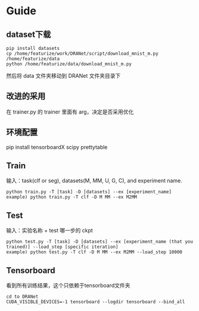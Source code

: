 # Guide

## dataset下载

```
pip install datasets
cp /home/featurize/work/DRANet/script/download_mnist_m.py /home/featurize/data
python /home/featurize/data/download_mnist_m.py
```
然后将 data 文件夹移动到 DRANet 文件夹目录下

## 改进的采用

在 trainer.py 的 trainer 里面有 arg，决定是否采用优化

## 环境配置

pip install tensorboardX scipy prettytable

## Train

输入：task(clf or seg), datasets(M, MM, U, G, C), and experiment name.
```
python train.py -T [task] -D [datasets] --ex [experiment_name]
example) python train.py -T clf -D M MM --ex M2MM
```

## Test

输入：实验名称 + test 哪一步的 ckpt
```
python test.py -T [task] -D [datasets] --ex [experiment_name (that you trained)] --load_step [specific iteration]
example) python test.py -T clf -D M MM --ex M2MM --load_step 10000
```

## Tensorboard

看到所有训练结果，这个只依赖于tensorboard文件夹
```
cd to DRANet
CUDA_VISIBLE_DEVICES=-1 tensorboard --logdir tensorboard --bind_all
```
